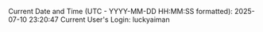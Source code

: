 Current Date and Time (UTC - YYYY-MM-DD HH:MM:SS formatted): 2025-07-10 23:20:47
Current User's Login: luckyaiman
